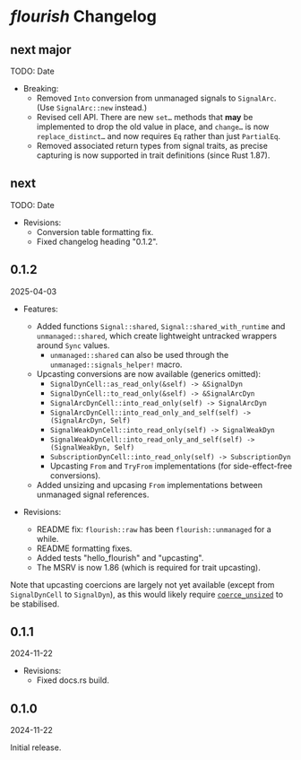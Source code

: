 # *flourish* Changelog

## next major

TODO: Date

- Breaking:
  - Removed `Into` conversion from unmanaged signals to `SignalArc`.  
    (Use `SignalArc::new` instead.)
  - Revised cell API. There are new `set…` methods that **may** be implemented to drop the old value in place, and `change…` is now `replace_distinct…` and now requires `Eq` rather than just `PartialEq`.
  - Removed associated return types from signal traits, as precise capturing is now supported in trait definitions (since Rust 1.87).

## next

TODO: Date

- Revisions:
  - Conversion table formatting fix.
  - Fixed changelog heading "0.1.2".

## 0.1.2

2025-04-03

- Features:
  - Added functions `Signal::shared`, `Signal::shared_with_runtime` and `unmanaged::shared`, which create lightweight untracked wrappers around `Sync` values.
    - `unmanaged::shared` can also be used through the `unmanaged::signals_helper!` macro.
  - Upcasting conversions are now available (generics omitted):
    - `SignalDynCell::as_read_only(&self) -> &SignalDyn`
    - `SignalDynCell::to_read_only(&self) -> &SignalArcDyn`
    - `SignalArcDynCell::into_read_only(self) -> SignalArcDyn`
    - `SignalArcDynCell::into_read_only_and_self(self) -> (SignalArcDyn, Self)`
    - `SignalWeakDynCell::into_read_only(self) -> SignalWeakDyn`
    - `SignalWeakDynCell::into_read_only_and_self(self) -> (SignalWeakDyn, Self)`
    - `SubscriptionDynCell::into_read_only(self) -> SubscriptionDyn`
    - Upcasting `From` and `TryFrom` implementations (for side-effect-free conversions).
  - Added unsizing and upcasing `From` implementations between unmanaged signal references.

- Revisions:
  - README fix: `flourish::raw` has been `flourish::unmanaged` for a while.
  - README formatting fixes.
  - Added tests "hello_flourish" and "upcasting".
  - The MSRV is now 1.86 (which is required for trait upcasting).

Note that upcasting coercions are largely not yet available (except from `SignalDynCell` to `SignalDyn`), as this would likely require [`coerce_unsized`](https://github.com/rust-lang/rust/issues/18598) to be stabilised.

## 0.1.1

2024-11-22

- Revisions:
  - Fixed docs.rs build.

## 0.1.0

2024-11-22

Initial release.
